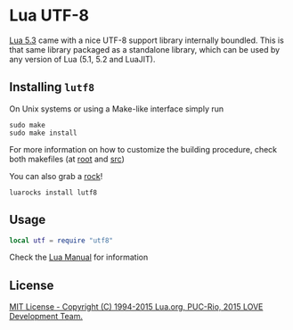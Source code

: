 # Lua UTF-8
[Lua 5.3][1] came with a nice UTF-8 support library internally boundled.
This is that same library packaged as a standalone library, which can be used by any version of Lua (5.1, 5.2 and LuaJIT).

## Installing `lutf8`
On Unix systems or using a Make-like interface simply run
```
sudo make
sudo make install
```
For more information on how to customize the building procedure, check both makefiles (at [root][2] and [src][3])

You can also grab a [rock][4]!
```
luarocks install lutf8
```
## Usage
```lua
local utf = require "utf8"
```
Check the [Lua Manual][5] for information

## License
[MIT License - Copyright (C) 1994-2015 Lua.org, PUC-Rio, 2015 LOVE Development Team.][6]

[1]:http://www.lua.org/download.html
[2]:https://github.com/Positive07/lutf8/blob/master/makefile
[3]:https://github.com/Positive07/lutf8/blob/master/src/makefile
[4]:https://luarocks.org/modules/positive07/lutf8
[5]:http://www.lua.org/manual/5.3/manual.html#6.5
[6]:https://github.com/Positive07/lutf8/blob/master/LICENSE

